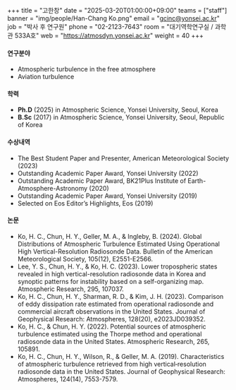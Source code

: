 +++
title = "고한창"
date = "2025-03-20T01:00:00+09:00"
teams = ["staff"]
banner = "img/people/Han-Chang Ko.png"
email = "gcinc@yonsei.ac.kr"
job = "박사 후 연구원"
phone = "02-2123-7643"
room = "대기역학연구실 / 과학관 533A호"
web = "https://atmosdyn.yonsei.ac.kr"
weight = 40
+++
#### 연구분야
+  Atmospheric turbulence in the free atmosphere
+  Aviation turbulence 

#### 학력
 + **Ph.D** (2025) in Atmospheric Science, Yonsei University, Seoul, Korea
 + **B.Sc** (2017) in Atmospheric Science, Yonsei University, Seoul, Republic of Korea

#### 수상내역
 + The Best Student Paper and Presenter, American Meteorological Society (2023)
 + Outstanding Academic Paper Award, Yonsei University (2022)
 + Outstanding Academic Paper Award, BK21Plus Institute of Earth-Atmosphere-Astronomy (2020)
 + Outstanding Academic Paper Award, Yonsei University (2019)
 + Selected on Eos Editor’s Highlights, Eos (2019)

#### 논문
+ Ko, H. C., Chun, H. Y., Geller, M. A., & Ingleby, B. (2024). Global Distributions of Atmospheric Turbulence Estimated Using Operational High Vertical-Resolution Radiosonde Data. Bulletin of the American Meteorological Society, 105(12), E2551-E2566. 
+ Lee, Y. S., Chun, H. Y., & Ko, H. C. (2023). Lower tropospheric states revealed in high vertical-resolution radiosonde data in Korea and synoptic patterns for instability based on a self-organizing map. Atmospheric Research, 295, 107037.
 + Ko, H. C., Chun, H. Y., Sharman, R. D., & Kim, J. H. (2023). Comparison of eddy dissipation rate estimated from operational radiosonde and commercial aircraft observations in the United States. Journal of Geophysical Research: Atmospheres, 128(20), e2023JD039352.
 + Ko, H. C., & Chun, H. Y. (2022). Potential sources of atmospheric turbulence estimated using the Thorpe method and operational radiosonde data in the United States. Atmospheric Research, 265, 105891.
 + Ko, H. C., Chun, H. Y., Wilson, R., & Geller, M. A. (2019). Characteristics of atmospheric turbulence retrieved from high vertical‐resolution radiosonde data in the United States. Journal of Geophysical Research: Atmospheres, 124(14), 7553-7579.
